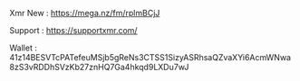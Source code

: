 Xmr New : https://mega.nz/fm/rplmBCjJ

Support : https://supportxmr.com/

Wallet : 41z14BESVTcPATefeuMSjb5gReNs3CTSS1SizyASRhsaQZvaXYi6AcmWNwa8zS3vRDDhSVzKb27znHQ7Ga4hkqd9LXDu7wJ
